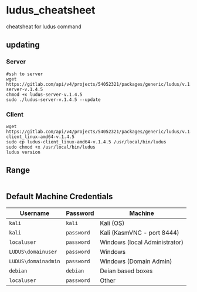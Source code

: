 # ludus_cheatsheet
cheatsheat for ludus command

## updating
### Server
```
#ssh to server
wget https://gitlab.com/api/v4/projects/54052321/packages/generic/ludus/v.1.4.5/ludus-server-v.1.4.5
chmod +x ludus-server-v.1.4.5
sudo ./ludus-server-v.1.4.5 --update
```
### Client 
```
wget https://gitlab.com/api/v4/projects/54052321/packages/generic/ludus/v.1.4.5/ludus-client_linux-amd64-v.1.4.5
sudo cp ludus-client_linux-amd64-v.1.4.5 /usr/local/bin/ludus
sudo chmod +x /usr/local/bin/ludus
ludus version
```

## Range 
```
```

## Default Machine Credentials
|Username|Password|Machine|
|--------|--------|-------|
|`kali`|`kali`| Kali (OS)|
|`kali`|`password`|Kali (KasmVNC - port 8444)|
|`localuser`|`password`|Windows (local Administrator)
|`LUDUS\domainuser`|`password`| Windows
|`LUDUS\domainadmin`|`password`| Windows (Domain Admin)
|`debian`|`debian`|Deian based boxes|
|`localuser`|`password`|Other|
